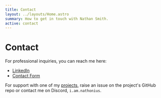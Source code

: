 ```yaml
---
title: Contact
layout: ../layouts/Home.astro
summary: How to get in touch with Nathan Smith.
active: contact
---
```


# Contact

For professional inquiries, you can reach me here:

- [LinkedIn](https://www.linkedin.com/in/nathan-r-smith/)
- [Contact Form](https://forms.gle/tPE3m8AZNriveMCC8)

For support with one of my [projects](/projects/), raise an issue on the project's GitHub repo or contact me on Discord, `i.am.nathonius`.

